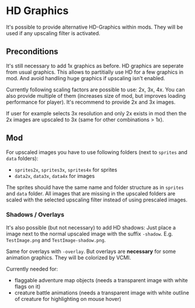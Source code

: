 # HD Graphics

It's possible to provide alternative HD-Graphics within mods. They will be used if any upscaling filter is activated.

## Preconditions

It's still necessary to add 1x graphics as before. HD graphics are seperate from usual graphics. This allows to partitially use HD for a few graphics in mod. And avoid handling huge graphics if upscaling isn't enabled.

Currently following scaling factors are possible to use: 2x, 3x, 4x. You can also provide multiple of them (increases size of mod, but improves loading performance for player). It's recommend to provide 2x and 3x images.

If user for example selects 3x resolution and only 2x exists in mod then the 2x images are upscaled to 3x (same for other combinations > 1x).

## Mod

For upscaled images you have to use following folders (next to `sprites` and `data` folders):
- `sprites2x`, `sprites3x`, `sprites4x` for sprites
- `data2x`, `data3x`, `data4x` for images

The sprites should have the same name and folder structure as in `sprites` and `data` folder. All images that are missing in the upscaled folders are scaled with the selected upscaling filter instead of using prescaled images.

### Shadows / Overlays

It's also possible (but not necessary) to add HD shadows: Just place a image next to the normal upscaled image with the suffix `-shadow`. E.g. `TestImage.png` and `TestImage-shadow.png`.

Same for overlays with `-overlay`. But overlays are **necessary** for some animation graphics. They will be colorized by VCMI.

Currently needed for:
- flaggable adventure map objects (needs a transparent image with white flags on it)
- creature battle animations (needs a transparent image with white outline of creature for highlighting on mouse hover)
